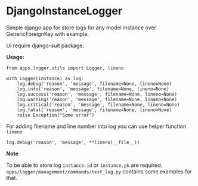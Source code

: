 **DjangoInstanceLogger**
=====================

Simple django app for store logs for any model instance over GenericForeignKey with example.

UI require django-suit package.


**Usage:**

```
from apps.logger.utils import Logger, lineno

with Logger(instance) as log:
    log.debug('reason', 'message', filename=None, lineno=None)
    log.info('reason', 'message', filename=None, lineno=None)
    log.success('reason', 'message', filename=None, lineno=None)
    log.warning('reason', 'message', filename=None, lineno=None)
    log.critical('reason', 'message', filename=None, lineno=None)
    log.fatal('reason', 'message', filename=None, lineno=None)
    raise Exception("Some error")
```

For adding filename and line number into log you can use helper function `lineno`
```
log.debug('reason', 'message', **lineno(__file__))
```

**Note**

To be able to store log `instance.id` or `instance.pk` are required.
`apps/logger/management/commands/test_log.py` contains some examples for that.
